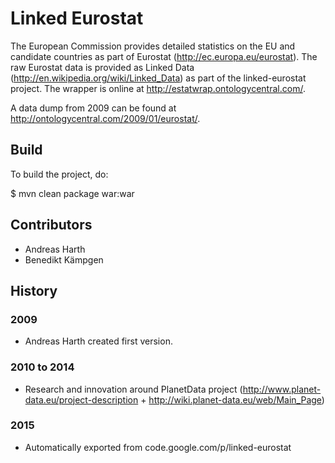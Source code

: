 # Linked Eurostat

The European Commission provides detailed statistics on the EU and candidate countries as part of Eurostat (http://ec.europa.eu/eurostat).
The raw Eurostat data is provided as Linked Data (http://en.wikipedia.org/wiki/Linked_Data) as part of the linked-eurostat project.
The wrapper is online at http://estatwrap.ontologycentral.com/.

A data dump from 2009 can be found at http://ontologycentral.com/2009/01/eurostat/.

## Build

To build the project, do:

$ mvn clean package war:war

## Contributors

* Andreas Harth
* Benedikt Kämpgen

## History

### 2009
* Andreas Harth created first version.

### 2010 to 2014
* Research and innovation around PlanetData project (http://www.planet-data.eu/project-description + http://wiki.planet-data.eu/web/Main_Page)

### 2015
* Automatically exported from code.google.com/p/linked-eurostat
